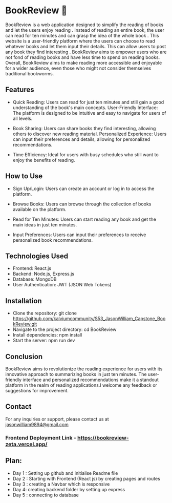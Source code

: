 
# BookReview 📖

 BookReview is a web application designed to simplify the reading of books and let the users enjoy reading . Instead of reading an entire book, the user can read for ten minutes and can grasp the idea of the whole book . This website is a user-friendly platform where the users can choose to read whatever books and let them input their details. This can allow users to post any book they find interesting . BookReview aims to empower users who are not fond of reading books and have less time to spend on reading books. Overall, BookReview aims to make reading more accessible and enjoyable for a wider audience, even those who might not consider themselves traditional bookworms.


## Features
- Quick Reading: Users can read for just ten minutes and still gain a good understanding of the book's main concepts.
User-Friendly Interface: The platform is designed to be intuitive and easy to navigate for users of all levels.

- Book Sharing: Users can share books they find interesting, allowing others to discover new reading material.
Personalized Experience: Users can input their preferences and details, allowing for personalized recommendations.

- Time Efficiency: Ideal for users with busy schedules who still want to enjoy the benefits of reading.


## How to Use
- Sign Up/Login: Users can create an account or log in to access the platform.

- Browse Books: Users can browse through the collection of books available on the platform.

- Read for Ten Minutes: Users can start reading any book and get the main ideas in just ten minutes.

- Input Preferences: Users can input their preferences to receive personalized book recommendations.


## Technologies Used
- Frontend: React.js
- Backend: Node.js, Express.js
- Database: MongoDB
- User Authentication: JWT (JSON Web Tokens)


## Installation
- Clone the repository: git clone https://github.com/kalviumcommunity/S53_JasonWilliam_Capstone_BookReview.git
- Navigate to the project directory: cd BookReview
- Install dependencies: npm install
- Start the server: npm run dev


## Conclusion
BookReview aims to revolutionize the reading experience for users with its innovative approach to summarizing books in just ten minutes. The user-friendly interface and personalized recommendations make it a standout platform in the realm of reading applications.I welcome any feedback or suggestions for improvement.

## Contact
For any inquiries or support, please contact us at jasonwilliam9894@gmail.com

### Frontend Deployment Link - https://bookreview-zeta.vercel.app/


## Plan:

- Day 1 : Setting up github and initialise Readme file
- Day 2 : Starting with Frontend (React js) by creating pages and routes
- Day 3 : creating a  Navbar which is responsive
- Day 4: creating backend folder by setting up express
- Day 5 : connecting to database

